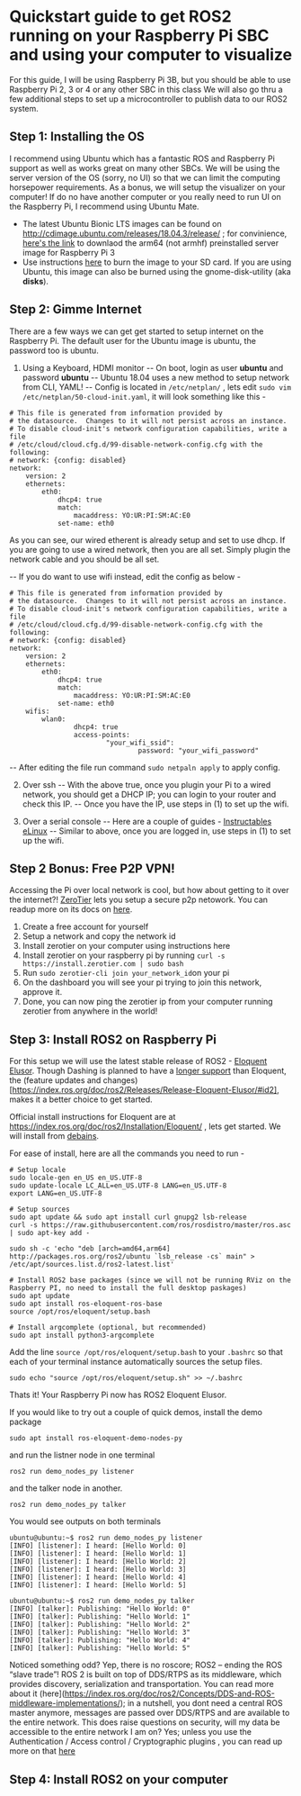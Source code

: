 # Quickstart guide to get ROS2 running on your Raspberry Pi SBC and using your computer to visualize

For this guide, I will be using Raspberry Pi 3B, but you should be able to use Raspberry Pi 2, 3 or 4 or any other SBC in this class
We will also go thru a few additional steps to set up a microcontroller to publish data to our ROS2 system.

## Step 1: Installing the OS
I recommend using Ubuntu which has a fantastic ROS and Raspberry Pi support as well as works great on many other SBCs. We will be using the server version of the OS (sorry, no UI) so that we can limit the computing horsepower requirements. As a bonus, we will setup the visualizer on your computer!
If do no have another computer or you really need to run UI on the Raspberry Pi, I recommend using Ubuntu Mate.

- The latest Ubuntu Bionic LTS images can be found on http://cdimage.ubuntu.com/releases/18.04.3/release/ ; for convinience, [here's the link](http://cdimage.ubuntu.com/releases/18.04.3/release/ubuntu-18.04.3-preinstalled-server-arm64+raspi3.img.xz) to downlaod the arm64 (not armhf) preinstalled server image for Raspberry Pi 3
- Use instructions [here](https://ubuntu.com/download/iot/installation-media) to burn the image to your SD card. If you are using Ubuntu, this image can also be burned using the gnome-disk-utility (aka **disks**).

## Step 2: Gimme Internet
There are a few ways we can get get started to setup internet on the Raspberry Pi. The default user for the Ubuntu image is ubuntu, the password too is ubuntu.
1. Using a Keyboard, HDMI monitor
-- On boot, login as user **ubuntu** and password **ubuntu**
-- Ubuntu 18.04 uses a new method to setup network from CLI, YAML! 
-- Config is located in `/etc/netplan/` , lets edit `sudo vim /etc/netplan/50-cloud-init.yaml`, it will look something like this -
  
```  
# This file is generated from information provided by
# the datasource.  Changes to it will not persist across an instance.
# To disable cloud-init's network configuration capabilities, write a file
# /etc/cloud/cloud.cfg.d/99-disable-network-config.cfg with the following:
# network: {config: disabled}
network:
    version: 2
    ethernets:
        eth0:
            dhcp4: true
            match:
                macaddress: YO:UR:PI:SM:AC:E0
            set-name: eth0
```
As you can see, our wired etherent is already setup and set to use dhcp. If you are going to use a wired network, then you are all set. Simply plugin the network cable and you should be all set.

-- If you do want to use wifi instead, edit the config as below -
```  
# This file is generated from information provided by
# the datasource.  Changes to it will not persist across an instance.
# To disable cloud-init's network configuration capabilities, write a file
# /etc/cloud/cloud.cfg.d/99-disable-network-config.cfg with the following:
# network: {config: disabled}
network:
    version: 2
    ethernets:
        eth0:
            dhcp4: true
            match:
                macaddress: YO:UR:PI:SM:AC:E0
            set-name: eth0
    wifis:
        wlan0:
                dhcp4: true
                access-points:
                        "your_wifi_ssid":
                                password: "your_wifi_password"            
```
-- After editing the file run command `sudo netpaln apply` to apply config.

2. Over ssh
-- With the above true, once you plugin your Pi to a wired network, you should get a DHCP IP; you can login to your router and check this IP. 
-- Once you have the IP, use steps in (1) to set up the wifi.

3. Over a serial console
-- Here are a couple of guides - [Instructables](https://www.instructables.com/id/Raspberry-Pi-Serial-Console/) [eLinux](https://elinux.org/RPi_Serial_Connection)
-- Similar to above, once you are logged in, use steps in (1) to set up the wifi.

## Step 2 Bonus: Free P2P VPN!
Accessing the Pi over local network is cool, but how about getting to it over the internet?!
[ZeroTier](https://www.zerotier.com/) lets you setup a secure p2p netowork. You can readup more on its docs on [here](https://www.zerotier.com/manual/).

1. Create a free account for yourself
2. Setup a network and copy the network id
3. Install zerotier on your computer using instructions here 
4. Install zerotier on your raspberry pi by running `curl -s https://install.zerotier.com | sudo bash`
5. Run `sudo zerotier-cli join your_network_id`on your pi
6. On the dashboard you will see your pi trying to join this network, approve it.
7. Done, you can now ping the zerotier ip from your computer running zerotier from anywhere in the world!

## Step 3: Install ROS2 on Raspberry Pi
For this setup we will use the latest stable release of ROS2 - [Eloquent Elusor](https://index.ros.org/doc/ros2/Releases/Release-Eloquent-Elusor/). Though Dashing is planned to have a [longer support](https://index.ros.org/doc/ros2/Releases/) than Eloquent, the (feature updates and changes)[https://index.ros.org/doc/ros2/Releases/Release-Eloquent-Elusor/#id2], makes it a better choice to get started. 

Official install instructions for Eloquent are at https://index.ros.org/doc/ros2/Installation/Eloquent/ , lets get started. We will install from [debains](https://index.ros.org/doc/ros2/Installation/Eloquent/Linux-Install-Debians/).

For ease of install, here are all the commands you need to run -
```
# Setup locale
sudo locale-gen en_US en_US.UTF-8
sudo update-locale LC_ALL=en_US.UTF-8 LANG=en_US.UTF-8
export LANG=en_US.UTF-8

# Setup sources
sudo apt update && sudo apt install curl gnupg2 lsb-release
curl -s https://raw.githubusercontent.com/ros/rosdistro/master/ros.asc | sudo apt-key add -

sudo sh -c 'echo "deb [arch=amd64,arm64] http://packages.ros.org/ros2/ubuntu `lsb_release -cs` main" > /etc/apt/sources.list.d/ros2-latest.list'

# Install ROS2 base packages (since we will not be running RViz on the Raspberry PI, no need to install the full desktop paskages)
sudo apt update
sudo apt install ros-eloquent-ros-base
source /opt/ros/eloquent/setup.bash

# Install argcomplete (optional, but recommended)
sudo apt install python3-argcomplete
```

Add the line `source /opt/ros/eloquent/setup.bash` to your `.bashrc` so that each of your terminal instance automatically sources the setup files.
```
sudo echo "source /opt/ros/eloquent/setup.sh" >> ~/.bashrc
```

Thats it! Your Raspberry Pi now has ROS2 Eloquent Elusor.


If you would like to try out a couple of quick demos, install the demo package
```
sudo apt install ros-eloquent-demo-nodes-py
```

and run the listner node in one terminal 
```
ros2 run demo_nodes_py listener
```

and the talker node in another.
```
ros2 run demo_nodes_py talker
```

You would see outputs on both terminals
```
ubuntu@ubuntu:~$ ros2 run demo_nodes_py listener
[INFO] [listener]: I heard: [Hello World: 0]
[INFO] [listener]: I heard: [Hello World: 1]
[INFO] [listener]: I heard: [Hello World: 2]
[INFO] [listener]: I heard: [Hello World: 3]
[INFO] [listener]: I heard: [Hello World: 4]
[INFO] [listener]: I heard: [Hello World: 5]
```
```
ubuntu@ubuntu:~$ ros2 run demo_nodes_py talker
[INFO] [talker]: Publishing: "Hello World: 0"
[INFO] [talker]: Publishing: "Hello World: 1"
[INFO] [talker]: Publishing: "Hello World: 2"
[INFO] [talker]: Publishing: "Hello World: 3"
[INFO] [talker]: Publishing: "Hello World: 4"
[INFO] [talker]: Publishing: "Hello World: 5"
```

Noticed something odd? Yep, there is no roscore; ROS2 – ending the ROS “slave trade”! ROS 2 is built on top of DDS/RTPS as its middleware, which provides discovery, serialization and transportation. You can read more about it (here](https://index.ros.org/doc/ros2/Concepts/DDS-and-ROS-middleware-implementations/); in a nutshell, you dont need a central ROS master anymore, messages are passed over DDS/RTPS and are available to the entire network. 
This does raise questions on security, will my data be accessible to the entire network I am on? Yes; unless you use the Authentication / Access control / Cryptographic plugins , you can read up more on that [here](https://design.ros2.org/articles/ros2_dds_security.html)

## Step 4: Install ROS2 on your computer

